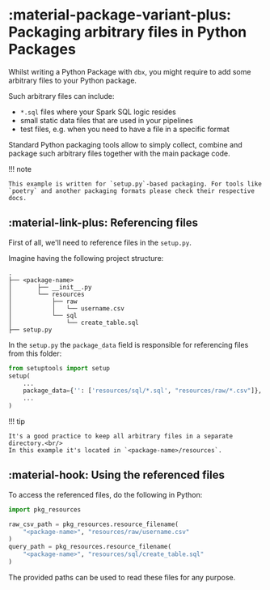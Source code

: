 # :material-package-variant-plus: Packaging arbitrary files in Python Packages

Whilst writing a Python Package with `dbx`, you might require to add some arbitrary files to your Python package.

Such arbitrary files can include:

-   `*.sql` files where your Spark SQL logic resides
-   small static data files that are used in your pipelines
-   test files, e.g. when you need to have a file in a specific format

Standard Python packaging tools allow to simply collect, combine and
package such arbitrary files together with the main package code.

!!! note

    This example is written for `setup.py`-based packaging. For tools like
    `poetry` and another packaging formats please check their respective docs.

## :material-link-plus: Referencing files

First of all, we'll need to reference files in the `setup.py`.

Imagine having the following project structure:

```
.
├── <package-name>
│       ├── __init__.py
│       └── resources
│           ├── raw
│           │   └── username.csv
│           └── sql
│               └── create_table.sql
├── setup.py
```

In the `setup.py` the `package_data` field is responsible for
referencing files from this folder:

```python
from setuptools import setup
setup(
    ...
    package_data={'': ['resources/sql/*.sql', "resources/raw/*.csv"]},
    ...
)
```
!!! tip

    It's a good practice to keep all arbitrary files in a separate directory.<br/>
    In this example it's located in `<package-name>/resources`.

## :material-hook: Using the referenced files

To access the referenced files, do the following in Python:

```python
import pkg_resources

raw_csv_path = pkg_resources.resource_filename(
    "<package-name>", "resources/raw/username.csv"
)
query_path = pkg_resources.resource_filename(
    "<package-name>", "resources/sql/create_table.sql"
)
```

The provided paths can be used to read these files for any purpose.

